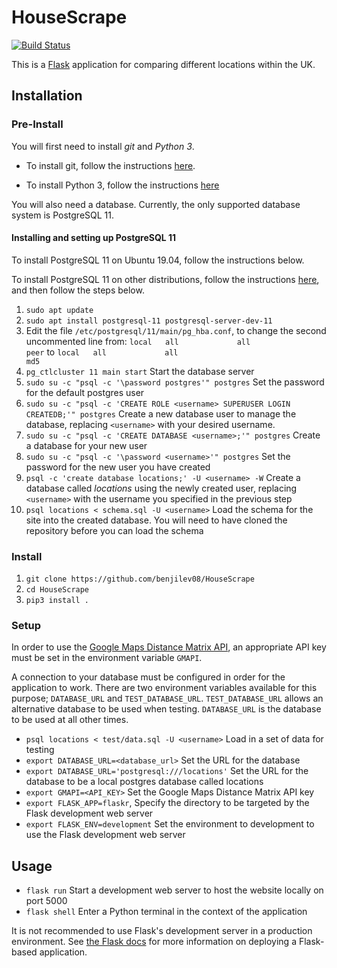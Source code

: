 # HouseScrape

[![Build Status](https://travis-ci.com/benjilev08/HouseScrape.svg?token=y1QpyeyoJ4P5i7MEt1gp&branch=master)](https://travis-ci.com/benjilev08/HouseScrape)

This is a [Flask](https://flask.palletsprojects.com/en/1.1.x/) application for comparing different locations within the UK.

## Installation

### Pre-Install
You will first need to install *git* and *Python 3*.

* To install git, follow the instructions [here](https://git-scm.com/book/en/v2/Getting-Started-Installing-Git).

* To install Python 3, follow the instructions [here](https://wiki.python.org/moin/BeginnersGuide/Download)

You will also need a database. Currently, the only supported database system is PostgreSQL 11.

#### Installing and setting up PostgreSQL 11
To install PostgreSQL 11 on Ubuntu 19.04, follow the instructions below.

To install PostgreSQL 11 on other distributions, follow the instructions [here](https://www.postgresql.org/download/), and then follow the steps below.  
1. `sudo apt update`
2. `sudo apt install postgresql-11 postgresql-server-dev-11`
3. Edit the file `/etc/postgresql/11/main/pg_hba.conf`, to change the second uncommented line from:
    `local   all             all                                     peer`
    to
    `local   all             all                                     md5`  
4. `pg_ctlcluster 11 main start`
    Start the database server
5. `sudo su -c "psql -c '\password postgres'" postgres`
    Set the password for the default postgres user
6. `sudo su -c "psql -c 'CREATE ROLE <username> SUPERUSER LOGIN CREATEDB;'" postgres`
    Create a new database user to manage the database, replacing `<username>` with your desired username.
7. `sudo su -c "psql -c 'CREATE DATABASE <username>;'" postgres`
    Create a database for your new user
8. `sudo su -c "psql -c '\password <username>'" postgres`
    Set the password for the new user you have created
9. `psql -c 'create database locations;' -U <username> -W`
    Create a database called *locations* using the newly created user, replacing `<username>` with the username you specified in the previous step
10. `psql locations < schema.sql -U <username>`
    Load the schema for the site into the created database. You will need to have cloned the repository before you can load the schema 


### Install
1. `git clone https://github.com/benjilev08/HouseScrape`
2. `cd HouseScrape`
3. `pip3 install .`

### Setup

In order to use the [Google Maps Distance Matrix API](https://developers.google.com/maps/documentation/distance-matrix/intro), an appropriate API key must be set in the environment variable `GMAPI`. 

A connection to your database must be configured in order for the application to work.
There are two environment variables available for this purpose; `DATABASE_URL` and `TEST_DATABASE_URL`. 
`TEST_DATABASE_URL` allows an alternative database to be used when testing.
`DATABASE_URL` is the database to be used at all other times.

* `psql locations < test/data.sql -U <username>`
    Load in a set of data for testing
* `export DATABASE_URL=<database_url>`
    Set the URL for the database
* `export DATABASE_URL='postgresql:///locations'`
    Set the URL for the database to be a local postgres database called locations
* `export GMAPI=<API_KEY>`
    Set the Google Maps Distance Matrix API key
* `export FLASK_APP=flaskr`,
    Specify the directory to be targeted by the Flask development web server
* `export FLASK_ENV=development` 
    Set the environment to development to use the Flask development web server 
    
## Usage
* `flask run`
    Start a development web server to host the website locally on port 5000
* `flask shell`
    Enter a Python terminal in the context of the application

It is not recommended to use Flask's development server in a production environment.
See [the Flask docs](https://flask.palletsprojects.com/en/1.1.x/deploying/#deployment) for more information on deploying a Flask-based application.
